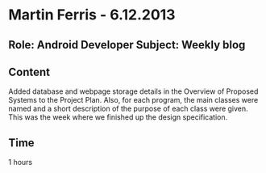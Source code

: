 Martin Ferris - 6.12.2013
===============
Role: Android Developer
Subject: Weekly blog
---------------

Content
-------
Added database and webpage storage details in the Overview of Proposed Systems to the Project Plan. Also, for each program, the main classes were named and a short description of the purpose of each class were given. This was the week where we finished up the design specification.

Time
----
1 hours